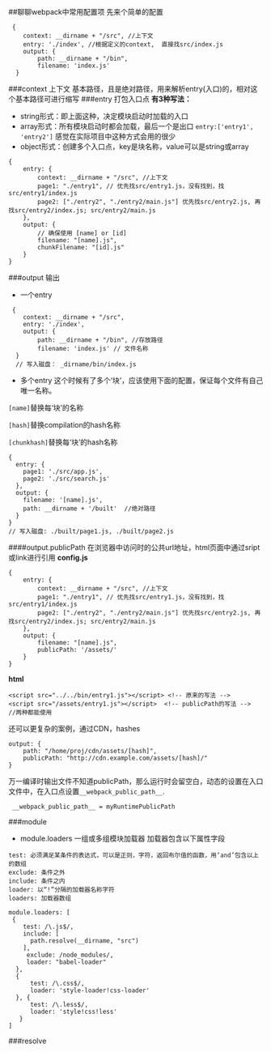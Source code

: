 ##聊聊webpack中常用配置项
先来个简单的配置
```
 {
    context: __dirname + "/src", //上下文
    entry: './index', //根据定义的context,  直接找src/index.js
    output: {
        path: __dirname + "/bin", 
        filename: 'index.js'
  }
```
###context 上下文
基本路径，且是绝对路径，用来解析entry(入口)的，相对这个基本路径可进行缩写
###entry 打包入口点
**有3种写法：**
+ string形式：即上面这种，决定模块启动时加载的入口
+ array形式：所有模块启动时都会加载，最后一个是出口 `entry:['entry1', 'entry2']`
   感觉在实际项目中这种方式会用的很少
+ object形式：创建多个入口点，key是块名称，value可以是string或array
```
{
    entry: {
        context: __dirname + "/src", //上下文
        page1: "./entry1", // 优先找src/entry1.js，没有找到，找src/entry1/index.js
        page2: ["./entry2", "./entry2/main.js"] 优先找src/entry2.js, 再找src/entry2/index.js; src/entry2/main.js
    },
    output: {
        // 确保使用 [name] or [id]
        filename: "[name].js",
        chunkFilename: "[id].js"
    }
}
```
###output 输出
+ 一个entry
```
 {
    context: __dirname + "/src", 
    entry: './index', 
    output: {
        path: __dirname + "/bin", //存放路径 
        filename: 'index.js' // 文件名称
  }
  // 写入磁盘： _dirname/bin/index.js
```
+ 多个entry
这个时候有了多个‘块’，应该使用下面的配置，保证每个文件有自己唯一名称。

`[name]`替换每‘块’的名称

`[hash]`替换compilation的hash名称

`[chunkhash]`替换每‘块’的hash名称
```
{
  entry: {
    page1: './src/app.js',
    page2: './src/search.js'
  },
  output: {
    filename: '[name].js',
    path: __dirname + '/built'  //绝对路径
  }
}
// 写入磁盘: ./built/page1.js, ./built/page2.js
```
####output.publicPath
在浏览器中访问时的公共url地址，html页面中通过sript或link进行引用
**config.js**
```
{
    entry: {
        context: __dirname + "/src", //上下文
        page1: "./entry1", // 优先找src/entry1.js，没有找到，找src/entry1/index.js
        page2: ["./entry2", "./entry2/main.js"] 优先找src/entry2.js, 再找src/entry2/index.js; src/entry2/main.js
    },
    output: {
        filename: "[name].js",
        publicPath: '/assets/'
    }
}
```
**html**
```
<script src="../../bin/entry1.js"></script> <!-- 原来的写法 -->  
<script src="/assets/entry1.js"></script>  <!-- publicPath的写法 -->
//两种都能使用
```
还可以更复杂的案例，通过CDN，hashes
```
output: {
    path: "/home/proj/cdn/assets/[hash]",
    publicPath: "http://cdn.example.com/assets/[hash]/"
}
```
万一编译时输出文件不知道publicPath，那么运行时会留空白，动态的设置在入口文件中，在入口点设置`__webpack_public_path__`.
```
 __webpack_public_path__ = myRuntimePublicPath
```
###module
+ module.loaders  一组或多组模块加载器
加载器包含以下属性字段
```
test: 必须满足某条件的表达式，可以是正则，字符，返回布尔值的函数，用‘and’包含以上的数组
exclude: 条件之外
include: 条件之内
loader: 以“!”分隔的加载器名称字符
loaders: 加载器数组

module.loaders: [
 {
    test: /\.js$/,
    include: [
      path.resolve(__dirname, "src")
    ],
     exclude: /node_modules/,
     loader: "babel-loader"
  },
  {
      test: /\.css$/,
      loader: 'style-loader!css-loader'
  }, {
      test: /\.less$/,
      loader: 'style!css!less'
   }
]
```
###resolve



